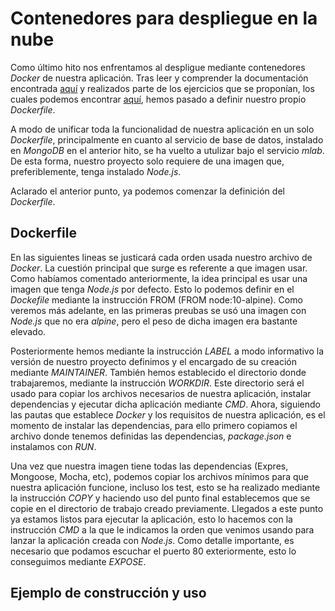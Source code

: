 # Contenedores para despliegue en la nube

Como último hito nos enfrentamos al despligue mediante contenedores *Docker* de nuestra aplicación. Tras leer y comprender la documentación encontrada [aquí](http://jj.github.io/CC/documentos/temas/Contenedores) y realizados parte de los ejercicios que se proponían, los cuales podemos encontrar [aquí](https://github.com/luiisgallego/MII_CC_EJERCICIOS_1819/blob/master/Tema6/Documentacion.md), hemos pasado a definir nuestro propio *Dockerfile*.

A modo de unificar toda la funcionalidad de nuestra aplicación en un solo *Dockerfile*, principalmente en cuanto al servicio de base de datos, instalado en *MongoDB* en el anterior hito, se ha vuelto a utulizar bajo el servicio *mlab*. De esta forma, nuestro proyecto solo requiere de una imagen que, preferiblemente, tenga instalado *Node.js*.

Aclarado el anterior punto, ya podemos comenzar la definición del *Dockerfile*. 

## Dockerfile

En las siguientes lineas se justicará cada orden usada nuestro archivo de *Docker*. La cuestión principal que surge es referente a que imagen usar. Como habíamos comentado anteriormente, la idea principal es usar una imagen que tenga *Node.js* por defecto. Esto lo podemos definir en el *Dockefile* mediante la instrucción FROM (FROM node:10-alpine). Como veremos más adelante, en las primeras preubas se usó una imagen con *Node.js* que no era *alpine*, pero el peso de dicha imagen era bastante elevado.

Posteriormente hemos mediante la instrucción *LABEL* a modo informativo la versión de nuestro proyecto definimos y el encargado de su creación mediante *MAINTAINER*. También hemos establecido el directorio donde trabajaremos, mediante la instrucción *WORKDIR*. Este directorio será el usado para copiar los archivos necesarios de nuestra aplicación, instalar dependencias y ejecutar dicha aplicación mediante *CMD*. Ahora, siguiendo las pautas que establece *Docker* y los requisitos de nuestra aplicación, es el momento de instalar las dependencias, para ello primero copiamos el archivo donde tenemos definidas las dependencias, *package.json* e instalamos con *RUN*. 

Una vez que nuestra imagen tiene todas las dependencias (Expres, Mongoose, Mocha, etc), podemos copiar los archivos mínimos para que nuestra aplicación funcione, incluso los test, esto se ha realizado mediante la instrucción *COPY* y haciendo uso del punto final establecemos que se copie en el directorio de trabajo creado previamente. Llegados a este punto ya estamos listos para ejecutar la aplicación, esto lo hacemos con la instrucción *CMD* a la que le indicamos la orden que venimos usando para lanzar la aplicación creada con *Node.js*. Como detalle importante, es necesario que podamos escuchar el puerto 80 exteriormente, esto lo conseguimos mediante *EXPOSE*. 

## Ejemplo de construcción y uso


